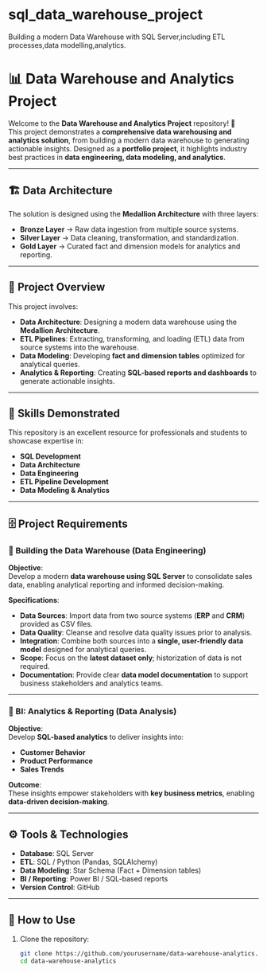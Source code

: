 # sql_data_warehouse_project
Building a modern Data Warehouse with SQL Server,including ETL processes,data modelling,analytics.
# 📊 Data Warehouse and Analytics Project

Welcome to the **Data Warehouse and Analytics Project** repository! 🚀  
This project demonstrates a **comprehensive data warehousing and analytics solution**, from building a modern data warehouse to generating actionable insights. Designed as a **portfolio project**, it highlights industry best practices in **data engineering, data modeling, and analytics**.

---

## 🏗️ Data Architecture
The solution is designed using the **Medallion Architecture** with three layers:  

- **Bronze Layer** → Raw data ingestion from multiple source systems.  
- **Silver Layer** → Data cleaning, transformation, and standardization.  
- **Gold Layer** → Curated fact and dimension models for analytics and reporting.  

---

## 📌 Project Overview

This project involves:  
- **Data Architecture**: Designing a modern data warehouse using the **Medallion Architecture**.  
- **ETL Pipelines**: Extracting, transforming, and loading (ETL) data from source systems into the warehouse.  
- **Data Modeling**: Developing **fact and dimension tables** optimized for analytical queries.  
- **Analytics & Reporting**: Creating **SQL-based reports and dashboards** to generate actionable insights.  

---

## 🎯 Skills Demonstrated
This repository is an excellent resource for professionals and students to showcase expertise in:  
- **SQL Development**  
- **Data Architecture**  
- **Data Engineering**  
- **ETL Pipeline Development**  
- **Data Modeling & Analytics**  

---

## 🗄️ Project Requirements

### 🔹 Building the Data Warehouse (Data Engineering)
**Objective**:  
Develop a modern **data warehouse using SQL Server** to consolidate sales data, enabling analytical reporting and informed decision-making.  

**Specifications**:  
- **Data Sources**: Import data from two source systems (**ERP** and **CRM**) provided as CSV files.  
- **Data Quality**: Cleanse and resolve data quality issues prior to analysis.  
- **Integration**: Combine both sources into a **single, user-friendly data model** designed for analytical queries.  
- **Scope**: Focus on the **latest dataset only**; historization of data is not required.  
- **Documentation**: Provide clear **data model documentation** to support business stakeholders and analytics teams.  

---

### 🔹 BI: Analytics & Reporting (Data Analysis)
**Objective**:  
Develop **SQL-based analytics** to deliver insights into:  
- **Customer Behavior**  
- **Product Performance**  
- **Sales Trends**  

**Outcome**:  
These insights empower stakeholders with **key business metrics**, enabling **data-driven decision-making**.  

---

## ⚙️ Tools & Technologies
- **Database**: SQL Server  
- **ETL**: SQL / Python (Pandas, SQLAlchemy)  
- **Data Modeling**: Star Schema (Fact + Dimension tables)  
- **BI / Reporting**: Power BI / SQL-based reports  
- **Version Control**: GitHub  

---

## 🚀 How to Use
1. Clone the repository:  
   ```bash
   git clone https://github.com/yourusername/data-warehouse-analytics.git
   cd data-warehouse-analytics
